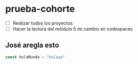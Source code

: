 # prueba-cohorte

- [ ] Realizar todos los proyectos
- [ ] Hacer la lectura del móidulo 5 
mi cambio en codespaces

##  José aregla esto

```js
const holaMundo = "holaaa"
```